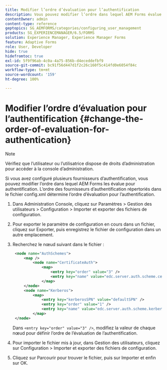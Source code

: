 ```yaml
---
title: Modifier l’ordre d’évaluation pour l’authentification
description: Vous pouvez modifier l’ordre dans lequel AEM Forms évalue plusieurs fournisseurs d’authentification.
contentOwner: admin
content-type: reference
geptopics: SG_AEMFORMS/categories/configuring_user_management
products: SG_EXPERIENCEMANAGER/6.5/FORMS
solution: Experience Manager, Experience Manager Forms
feature: Adaptive Forms
role: User, Developer
hide: true
hidefromtoc: true
exl-id: 5f9f96ab-4c0a-4a75-856b-d4eceddefbf9
source-git-commit: bc91f56d447d1f2c26c160f5c414fd0e6054f84c
workflow-type: tm+mt
source-wordcount: '159'
ht-degree: 100%

---
```


# Modifier l’ordre d’évaluation pour l’authentification {#change-the-order-of-evaluation-for-authentication}

>[!NOTE]
> 
> Vérifiez que l’utilisateur ou l’utilisatrice dispose de droits d’administration pour accéder à la console d’administration.

Si vous avez configuré plusieurs fournisseurs d’authentification, vous pouvez modifier l’ordre dans lequel AEM Forms les évalue pour authentification. L’ordre des fournisseurs d’authentification répertoriés dans le fichier config.xml détermine l’ordre d’évaluation pour l’authentification.

1. Dans Administration Console, cliquez sur Paramètres > Gestion des utilisateurs > Configuration > Importer et exporter des fichiers de configuration.
1. Pour exporter le paramètre de configuration en cours dans un fichier, cliquez sur Exporter, puis enregistrez le fichier de configuration dans un autre emplacement.
1. Recherchez le nœud suivant dans le fichier :

   ```xml
    <node name="AuthSchemes">
        <map />
            <node name="CertificateAuth">
                <map>
                    <entry key="order" value="3" />
                    <entry key="name" value="edc.server.auth.scheme.certificate" />
                </map>
        </node>
        <node name="Kerberos">
            <map>
                <entry key="kerberosSPN" value="defaultSPN" />
                <entry key="order" value="1" />
                <entry key="name" value="edc.server.auth.scheme.kerberos" />
            </map>
    </node>
   ```

   Dans `<entry key="order" value="3" />`, modifiez la valeur de chaque nœud pour définir l’ordre de l’évaluation de l’authentification.

1. Pour importer le fichier mis à jour, dans Gestion des utilisateurs, cliquez sur Configuration > Importer et exporter des fichiers de configuration.
1. Cliquez sur Parcourir pour trouver le fichier, puis sur Importer et enfin sur OK.

